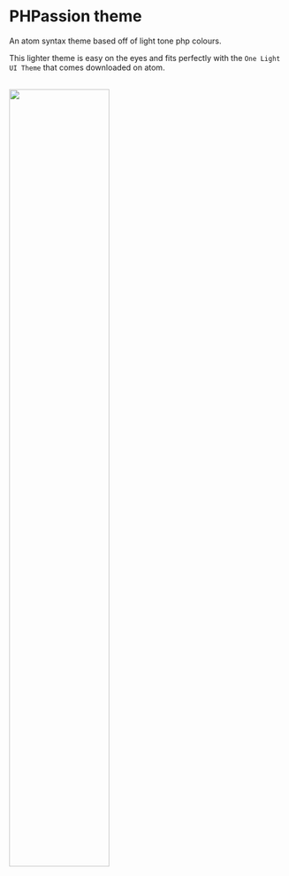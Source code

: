 # PHPassion theme

An atom syntax theme based off of light tone php colours.

This lighter theme is easy on the eyes and fits perfectly with the `One Light UI Theme` that comes downloaded on atom.

<br>
<img src="http://www.jacobsteves.ca/images/light-phpassion.gif" width=60% />
